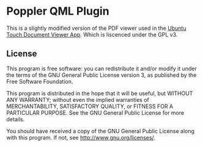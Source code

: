 # Poppler QML Plugin

This is a slightly modified version of the PDF viewer
used in the [Ubuntu Touch Document Viewer App](http://bazaar.launchpad.net/~ubuntu-docviewer-dev/ubuntu-docviewer-app/lo-viewer/files/head:/src/plugin/poppler-qml-plugin/).
Which is liscenced under the GPL v3.

## License

This program is free software: you can redistribute it and/or modify it under the terms of the GNU General Public License version 3, as published
by the Free Software Foundation.

This program is distributed in the hope that it will be useful, but WITHOUT ANY WARRANTY; without even the implied warranties of MERCHANTABILITY, SATISFACTORY QUALITY, or FITNESS FOR A PARTICULAR PURPOSE.  See the GNU General Public License for more details.

You should have received a copy of the GNU General Public License along with this program.  If not, see <http://www.gnu.org/licenses/>.
